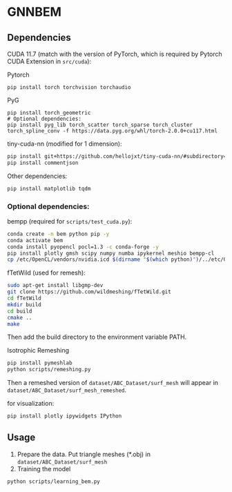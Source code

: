 # GNNBEM


## Dependencies

CUDA 11.7 (match with the version of PyTorch, which is required by Pytorch CUDA Extension in `src/cuda`):

Pytorch
```
pip install torch torchvision torchaudio
```
PyG
```
pip install torch_geometric
# Optional dependencies:
pip install pyg_lib torch_scatter torch_sparse torch_cluster torch_spline_conv -f https://data.pyg.org/whl/torch-2.0.0+cu117.html
```
tiny-cuda-nn (modified for 1 dimension):
```bash
pip install git+https://github.com/hellojxt/tiny-cuda-nn/#subdirectory=bindings/torch
pip install commentjson
```

Other dependencies:
```bash
pip install matplotlib tqdm
```

### Optional dependencies:
bempp (required for `scripts/test_cuda.py`):
```bash
conda create -n bem python pip -y
conda activate bem
conda install pyopencl pocl=1.3 -c conda-forge -y
pip install plotly gmsh scipy numpy numba ipykernel meshio bempp-cl
cp /etc/OpenCL/vendors/nvidia.icd $(dirname "$(which python)")/../etc/OpenCL/vendors
```

fTetWild (used for remesh):
```bash
sudo apt-get install libgmp-dev
git clone https://github.com/wildmeshing/fTetWild.git
cd fTetWild
mkdir build
cd build
cmake ..
make
```
Then add the build directory to the environment variable PATH.

Isotrophic Remeshing
```bash
pip install pymeshlab
python scripts/remeshing.py
```
Then a remeshed version of `dataset/ABC_Dataset/surf_mesh` will appear in `dataset/ABC_Dataset/surf_mesh_remeshed`.

for visualization:
```bash
pip install plotly ipywidgets IPython
```
## Usage

1. Prepare the data. Put triangle meshes (*.obj) in `dataset/ABC_Dataset/surf_mesh`
2. Training the model
```bash
python scripts/learning_bem.py
```

